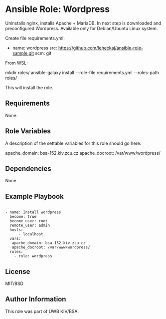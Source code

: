 Ansible Role: Wordpress
=========

Uninstalls nginx, installs Apache + MariaDB. In next step is downloaded and preconfigured Wordpress. Available only for Debian/Ubuntu Linux system.

Create file requirements.yml:

  - name: wordpress
  src: https://github.com/leheckaj/ansible-role-sample.git
  scm: git

From WSL:

  mkdir roles/
  ansible-galaxy install --role-file requirements.yml --roles-path roles/

This will install the role.

Requirements
------------

None.

Role Variables
--------------

A description of the settable variables for this role should go here:

  apache_domain: bsa-152.kiv.zcu.cz
  apache_docroot: /var/www/wordpress/
  

Dependencies
------------

None

Example Playbook
----------------

    ---
    - name: Install wordpress
      become: true
      become_user: root
      remote_user: admin
      hosts: 
          - localhost
      vars:
       apache_domain: bsa-152.kiv.zcu.cz
       apache_docroot: /var/www/wordpress/
      roles:
        - role: wordpress
      
      
License
-------

MIT/BSD

Author Information
------------------

This role was part of UWB KIV/BSA.
